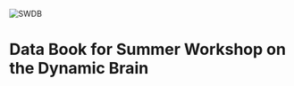 ![SWDB](/resources/cropped-SummerWorkshop_Header.png)
# Data Book for Summer Workshop on the Dynamic Brain


```{tableofcontents}
```
